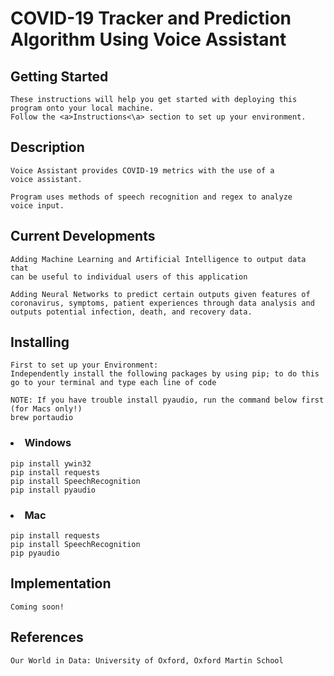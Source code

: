 # COVID-19 Tracker and Prediction Algorithm Using Voice Assistant

## Getting Started
    These instructions will help you get started with deploying this program onto your local machine.
    Follow the <a>Instructions<\a> section to set up your environment.

## Description 
    
    Voice Assistant provides COVID-19 metrics with the use of a 
    voice assistant.
        
    Program uses methods of speech recognition and regex to analyze
    voice input.

## Current Developments

    Adding Machine Learning and Artificial Intelligence to output data that 
    can be useful to individual users of this application
    
    Adding Neural Networks to predict certain outputs given features of 
    coronavirus, symptoms, patient experiences through data analysis and
    outputs potential infection, death, and recovery data.
    
## Installing
    
    First to set up your Environment:
    Independently install the following packages by using pip; to do this
    go to your terminal and type each line of code 
    
    NOTE: If you have trouble install pyaudio, run the command below first (for Macs only!)
    brew portaudio
        
### <li>Windows
    
    pip install ywin32
    pip install requests
    pip install SpeechRecognition
    pip install pyaudio
    
### <li>Mac
    
    pip install requests
    pip install SpeechRecognition
    pip pyaudio
    
    
## Implementation
    Coming soon!
    
## References
    Our World in Data: University of Oxford, Oxford Martin School


